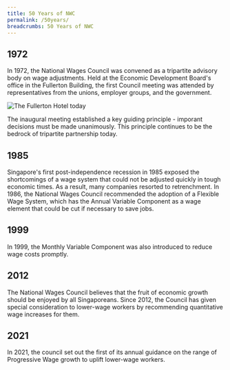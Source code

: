 ```yaml
---
title: 50 Years of NWC
permalink: /50years/
breadcrumbs: 50 Years of NWC
---
```


## 1972
In 1972, the National Wages Council was convened as a tripartite advisory body on wage adjustments. Held at the Economic Development Board's office in the Fullerton Building, the first Council meeting was attended by representatives from the unions, employer groups, and the government.

![The Fullerton Hotel today](https://github.com/isomerpages/mom-nwc/blob/fb5c49ab2f48a8ed1fa91504247916cdad23d0c1/images/50%20years/Fullerton%20Hotel.jpg)

The inaugural meeting established a key guiding principle - imporant decisions must be made unanimously. This principle continues to be the bedrock of tripartite partnership today.

## 1985
Singapore's first post-independence recession in 1985 exposed the shortcomings of a wage system that could not be adjusted quickly in tough economic times. As a result, many companies resorted to retrenchment. In 1986, the National Wages Council recommended the adoption of a Flexible Wage System, which has the Annual Variable Component as a wage element that could be cut if necessary to save jobs.

## 1999
In 1999, the Monthly Variable Component was also introduced to reduce wage costs promptly.

## 2012
The National Wages Council believes that the fruit of economic growth should be enjoyed by all Singaporeans. Since 2012, the Council has given special consideration to lower-wage workers by recommending quantitative wage increases for them.

## 2021
In 2021, the council set out the first of its annual guidance on the range of Progressive Wage growth to uplift lower-wage workers.
